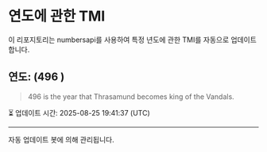 
# 연도에 관한 TMI

이 리포지토리는 numbersapi를 사용하여 특정 년도에 관한 TMI를 자동으로 업데이트합니다.

## 연도: (496 )
> 496 is the year that Thrasamund becomes king of the Vandals.

⏳ 업데이트 시간: 2025-08-25 19:41:37 (UTC)

---
자동 업데이트 봇에 의해 관리됩니다.
